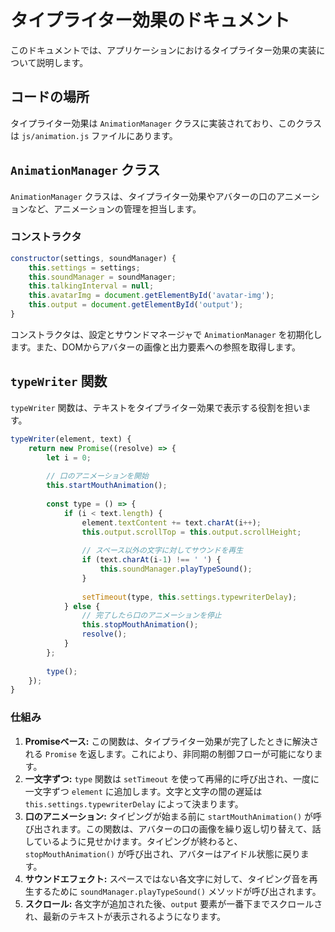 # タイプライター効果のドキュメント

このドキュメントでは、アプリケーションにおけるタイプライター効果の実装について説明します。

## コードの場所

タイプライター効果は `AnimationManager` クラスに実装されており、このクラスは `js/animation.js` ファイルにあります。

## `AnimationManager` クラス

`AnimationManager` クラスは、タイプライター効果やアバターの口のアニメーションなど、アニメーションの管理を担当します。

### コンストラクタ

```javascript
constructor(settings, soundManager) {
    this.settings = settings;
    this.soundManager = soundManager;
    this.talkingInterval = null;
    this.avatarImg = document.getElementById('avatar-img');
    this.output = document.getElementById('output');
}
```

コンストラクタは、設定とサウンドマネージャで `AnimationManager` を初期化します。また、DOMからアバターの画像と出力要素への参照を取得します。

## `typeWriter` 関数

`typeWriter` 関数は、テキストをタイプライター効果で表示する役割を担います。

```javascript
typeWriter(element, text) {
    return new Promise((resolve) => {
        let i = 0;
        
        // 口のアニメーションを開始
        this.startMouthAnimation();
        
        const type = () => {
            if (i < text.length) {
                element.textContent += text.charAt(i++);
                this.output.scrollTop = this.output.scrollHeight;
                
                // スペース以外の文字に対してサウンドを再生
                if (text.charAt(i-1) !== ' ') {
                    this.soundManager.playTypeSound();
                }
                
                setTimeout(type, this.settings.typewriterDelay);
            } else {
                // 完了したら口のアニメーションを停止
                this.stopMouthAnimation();
                resolve();
            }
        };
        
        type();
    });
}
```

### 仕組み

1.  **Promiseベース:** この関数は、タイプライター効果が完了したときに解決される `Promise` を返します。これにより、非同期の制御フローが可能になります。
2.  **一文字ずつ:** `type` 関数は `setTimeout` を使って再帰的に呼び出され、一度に一文字ずつ `element` に追加します。文字と文字の間の遅延は `this.settings.typewriterDelay` によって決まります。
3.  **口のアニメーション:** タイピングが始まる前に `startMouthAnimation()` が呼び出されます。この関数は、アバターの口の画像を繰り返し切り替えて、話しているように見せかけます。タイピングが終わると、`stopMouthAnimation()` が呼び出され、アバターはアイドル状態に戻ります。
4.  **サウンドエフェクト:** スペースではない各文字に対して、タイピング音を再生するために `soundManager.playTypeSound()` メソッドが呼び出されます。
5.  **スクロール:** 各文字が追加された後、`output` 要素が一番下までスクロールされ、最新のテキストが表示されるようになります。